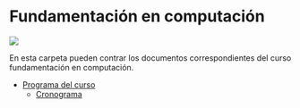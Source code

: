 # Fundamentación en computación

![](https://raw.githubusercontent.com/jacallem94/Fund.-Computaci-n/main/Figures/FundComp.png)

En esta carpeta pueden contrar los documentos correspondientes del curso fundamentación en computación.

- [Programa del curso](https://github.com/jacallem94/Fund-Computacion/blob/main/Documentos/Programa_Curso_Fundamentaci%C3%B3n_En_Computaci%C3%B3n(0302150).pdf)
   - [Cronograma](https://github.com/jacallem94/Fund-Computacion/blob/main/Documentos/Cronograma_FundComputaci%C3%B3n_2022-1.pdf)

